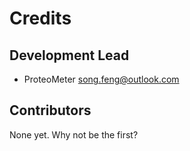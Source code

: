 # Credits

## Development Lead

* ProteoMeter <song.feng@outlook.com>

## Contributors

None yet. Why not be the first?

